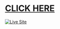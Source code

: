 #  [CLICK HERE ](https://goon-gold.vercel.app/)

[![Live Site](https://img.shields.io/badge/GOON-FF69B4?style=for-the-badge&logo=vercel)](https://goon-gold.vercel.app/)
